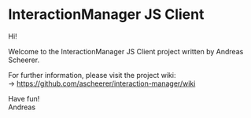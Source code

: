 InteractionManager JS Client
============================

Hi!

Welcome to the InteractionManager JS Client project written by Andreas Scheerer.

For further information, please visit the project wiki: <br/>
-> https://github.com/ascheerer/interaction-manager/wiki

Have fun!<br/>
Andreas
